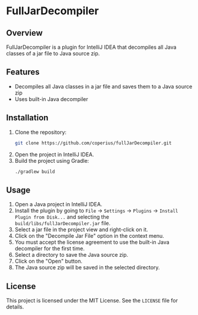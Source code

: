 # FullJarDecompiler

## Overview

FullJarDecompiler is a plugin for IntelliJ IDEA that decompiles all Java classes of a jar file to Java source zip.

## Features

- Decompiles all Java classes in a jar file and saves them to a Java source zip
- Uses built-in Java decompiler

## Installation

1. Clone the repository:
    ```sh
    git clone https://github.com/coperius/fullJarDecompiler.git
    ```
2. Open the project in IntelliJ IDEA.
3. Build the project using Gradle:
    ```sh
    ./gradlew build
    ```

## Usage

1. Open a Java project in IntelliJ IDEA.
2. Install the plugin by going to `File` -> `Settings` -> `Plugins` -> `Install Plugin from Disk...` and selecting the `build/libs/fullJarDecompiler.jar` file.
3. Select a jar file in the project view and right-click on it.
4. Click on the "Decompile Jar File" option in the context menu.
5. You must accept the license agreement to use the built-in Java decompiler for the first time.
6. Select a directory to save the Java source zip.
7. Click on the "Open" button.
8. The Java source zip will be saved in the selected directory.

## License

This project is licensed under the MIT License. See the `LICENSE` file for details.